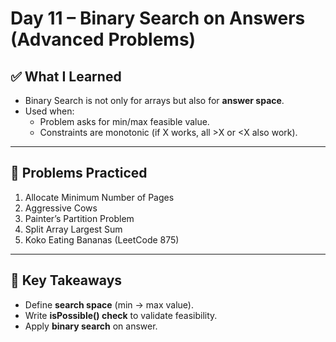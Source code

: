 # Day 11 – Binary Search on Answers (Advanced Problems)

## ✅ What I Learned
- Binary Search is not only for arrays but also for **answer space**.
- Used when:
  - Problem asks for min/max feasible value.
  - Constraints are monotonic (if X works, all >X or <X also work).

---

## 📖 Problems Practiced
1. Allocate Minimum Number of Pages
2. Aggressive Cows
3. Painter’s Partition Problem
4. Split Array Largest Sum
5. Koko Eating Bananas (LeetCode 875)

---

## 🔑 Key Takeaways
- Define **search space** (min → max value).
- Write **isPossible() check** to validate feasibility.
- Apply **binary search** on answer.

